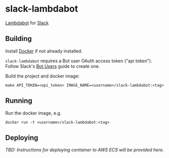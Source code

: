 slack-lambdabot
===============

[Lambdabot](https://hackage.haskell.org/package/lambdabot) for
[Slack](https://slack.com)

Building
--------

Install [Docker](https://www.docker.com) if not already installed.

`slack-lambdabot` requires a Bot user OAuth access token ("api token").
Follow Slack's [Bot Users](https://api.slack.com/bot-users) guide to create one.

Build the project and docker image:

```
make API_TOKEN=<api_token> IMAGE_NAME=<username>/slack-lambdabot:<tag>
```

Running
-------

Run the docker image, e.g.

```
docker run -t <username>/slack-lambdabot:<tag>
```

Deploying
---------
_TBD: Instructions for deploying container to AWS ECS will be provided here._